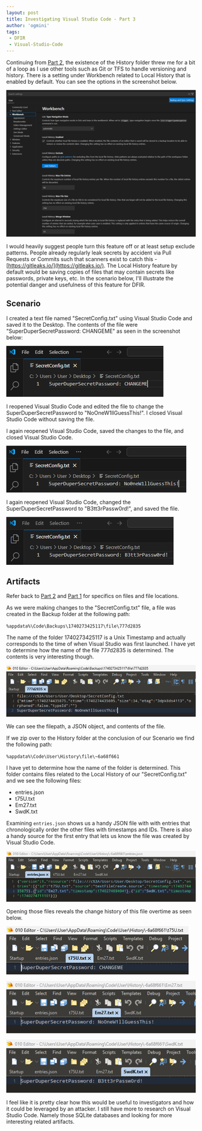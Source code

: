 ```yaml
---
layout: post
title: Investigating Visual Studio Code - Part 3
author: 'ogmini'
tags:
 - DFIR
 - Visual-Studio-Code
---
```


Continuing from [Part 2](https://ogmini.github.io/2025/02/16/Investigating-Visual-Studio-Code-Part-2.html), the existence of the History folder threw me for a bit of a loop as I use other tools such as Git or TFS to handle versioning and history. There is a setting under Workbench related to Local History that is enabled by default. You can see the options in the screenshot below. 

![Settings - Local History](/images/visualstudiocode/Settings-LocalHistory.png)

I would heavily suggest people turn this feature off or at least setup exclude patterns. People already regularly leak secrets by accident via Pull Requests or Commits such that scanners exist to catch this - [https://gitleaks.io/](https://gitleaks.io/). The Local History feature by default would be saving copies of files that may contain secrets like passwords, private keys, etc. In the scenario below, I'll illustrate the potential danger and usefulness of this feature for DFIR.

## Scenario

I created a text file named "SecretConfig.txt" using Visual Studio Code and saved it to the Desktop. The contents of the file were "SuperDuperSecretPassword: CHANGEME" as seen in the screenshot below:

![Initial Password](/images/visualstudiocode/InitialSecret.png)

I reopened Visual Studio Code and edited the file to change the SuperDuperSecretPassword to "NoOneW1llGuessThis!". I closed Visual Studio Code without saving the file. 

I again reopened Visual Studio Code, saved the changes to the file, and closed Visual Studio Code. 

![Middle Password](/images/visualstudiocode/MiddleSecret.png)

I again reopened Visual Studio Code, changed the SuperDuperSecretPassword to "B3tt3rPassw0rd!", and saved the file.

![Last Password](/images/visualstudiocode/FinalSecret.png)

## Artifacts

Refer back to [Part 2](https://ogmini.github.io/2025/02/16/Investigating-Visual-Studio-Code-Part-2.html) and [Part 1](https://ogmini.github.io/2025/02/15/Investigating-Visual-Studio-Code.html) for specifics on files and file locations. 

As we were making changes to the "SecretConfig.txt" file, a file was created in the Backup folder at the following path:

`%appdata%\Code\Backups\1740273425117\file\777d2835`

The name of the folder 1740273425117 is a Unix Timestamp and actually corresponds to the time of when Visual Studio was first launched. I have yet to determine how the name of the file 777d2835 is determined. The contents is very interesting though.

![Backup Contents](/images/visualstudiocode/Backup.png)

We can see the filepath, a JSON object, and contents of the file. 

If we zip over to the History folder at the conclusion of our Scenario we find the following path:

`%appdata%\Code\User\History\file\~6a68f661`

I have yet to determine how the name of the folder is determined. This folder contains files related to the Local History of our "SecretConfig.txt" and we see the following files:

- entries.json
- t75U.txt
- Em27.txt
- SwdK.txt

Examining `entries.json` shows us a handy JSON file with with entries that chronologically order the other files with timestamps and IDs. There is also a handy source for the first entry that lets us know the file was created by Visual Studio Code. 

![entries.json](/images/visualstudiocode/Entries-JSON.png)

Opening those files reveals the change history of this file overtime as seen below.

![t75u.txt](/images/visualstudiocode/t75U.png)

![Em27.txt](/images/visualstudiocode/Em27.png)

![SwdK.txt](/images/visualstudiocode/SwdK.png)

I feel like it is pretty clear how this would be useful to investigators and how it could be leveraged by an attacker. I still have more to research on Visual Studio Code. Namely those SQLite databases and looking for more interesting related artifacts. 